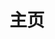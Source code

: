 ---
home: true
title: 主页
icon: home
heroImage: https://cdn.iycx.top/higurashi/logo.png
heroText: false
tagline: 　
action:
  - text: 汉化补丁列表 →
    link: /patch/list/
    type: primary

  - text: 用户指南 🔖
    link: /guide/
---